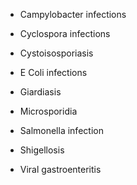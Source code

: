 - Campylobacter infections

- Cyclospora infections

- Cystoisosporiasis

- E Coli infections

- Giardiasis

- Microsporidia

- Salmonella infection

- Shigellosis

- Viral gastroenteritis